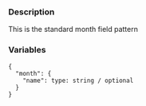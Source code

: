 ### Description
This is the standard month field pattern


### Variables
~~~
{
  "month": {
    "name": type: string / optional
  }
}
~~~
